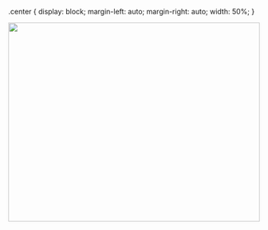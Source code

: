  .center {
  display: block;
  margin-left: auto;
  margin-right: auto;
  width: 50%;
}

<img src="ghost.gif" class="center" width="100%" height="400"/>
